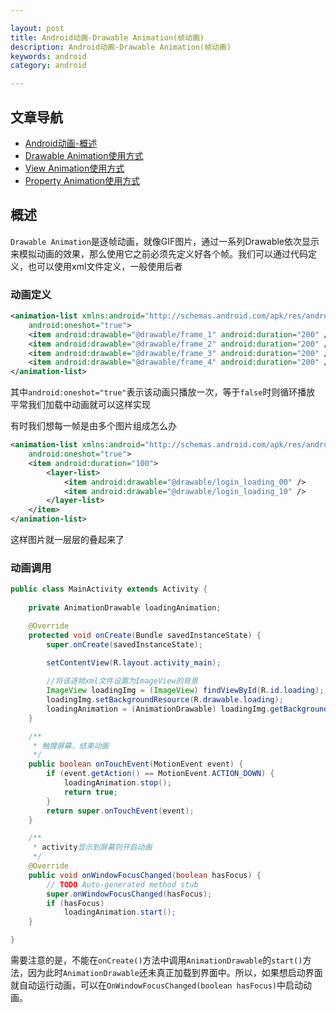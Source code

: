 ```yaml
---

layout: post
title: Android动画-Drawable Animation(帧动画)
description: Android动画-Drawable Animation(帧动画)
keywords: android
category: android

---
```


## 文章导航

+ [Android动画-概述](http://www.psvmc.cn/android-animations-0.html)
+ [Drawable Animation使用方式](http://www.psvmc.cn/android-animations-1.html)
+ [View Animation使用方式](http://www.psvmc.cn/android-animations-2.html)
+ [Property Animation使用方式](http://www.psvmc.cn/android-animations-3.html)

## 概述

`Drawable Animation`是逐帧动画，就像GIF图片，通过一系列Drawable依次显示来模拟动画的效果，那么使用它之前必须先定义好各个帧。我们可以通过代码定义，也可以使用xml文件定义，一般使用后者


### 动画定义

```xml
<animation-list xmlns:android="http://schemas.android.com/apk/res/android"
    android:oneshot="true">
    <item android:drawable="@drawable/frame_1" android:duration="200" />
    <item android:drawable="@drawable/frame_2" android:duration="200" />
    <item android:drawable="@drawable/frame_3" android:duration="200" />
    <item android:drawable="@drawable/frame_4" android:duration="200" />
</animation-list>
```

其中`android:oneshot="true"`表示该动画只播放一次，等于`false`时则循环播放  
平常我们加载中动画就可以这样实现

有时我们想每一帧是由多个图片组成怎么办

```xml
<animation-list xmlns:android="http://schemas.android.com/apk/res/android"
    android:oneshot="true">
    <item android:duration="100">  
        <layer-list>  
            <item android:drawable="@drawable/login_loading_00" />  
            <item android:drawable="@drawable/login_loading_10" />  
        </layer-list>  
    </item> 
</animation-list> 
```

这样图片就一层层的叠起来了

### 动画调用


```java
public class MainActivity extends Activity {
	
	private AnimationDrawable loadingAnimation;

	@Override
	protected void onCreate(Bundle savedInstanceState) {
		super.onCreate(savedInstanceState);

		setContentView(R.layout.activity_main);
		
		//将该逐帧xml文件设置为ImageView的背景
		ImageView loadingImg = (ImageView) findViewById(R.id.loading);
		loadingImg.setBackgroundResource(R.drawable.loading);
		loadingAnimation = (AnimationDrawable) loadingImg.getBackground();
	}

	/**
	 * 触摸屏幕，结束动画
	 */
	public boolean onTouchEvent(MotionEvent event) {
		if (event.getAction() == MotionEvent.ACTION_DOWN) {
			loadingAnimation.stop();
			return true;
		}
		return super.onTouchEvent(event);
	}

	/**
	 * activity显示到屏幕则开启动画
	 */
	@Override
	public void onWindowFocusChanged(boolean hasFocus) {
		// TODO Auto-generated method stub
		super.onWindowFocusChanged(hasFocus);
		if (hasFocus)
			loadingAnimation.start();
	}

}
```


需要注意的是，不能在`onCreate()`方法中调用`AnimationDrawable`的`start()`方法，因为此时`AnimationDrawable`还未真正加载到界面中。所以，如果想启动界面就自动运行动画，可以在`OnWindowFocusChanged(boolean hasFocus)`中启动动画。